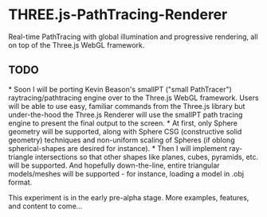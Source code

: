 # THREE.js-PathTracing-Renderer
Real-time PathTracing with global illumination and progressive rendering, all on top of the Three.js WebGL framework.

<h2>TODO</h2>
* Soon I will be porting Kevin Beason's smallPT ("small PathTracer") raytracing/pathtracing engine over to the Three.js WebGL framework. Users will be able to use easy, familiar commands from the Three.js library but under-the-hood the Three.js Renderer will use the smallPT path tracing engine to present the final output to the screen.
* At first, only Sphere geometry will be supported, along with Sphere CSG (constructive solid geometry) techniques and non-uniform scaling of Spheres (if oblong spherical-shapes are desired for instance).
* Then I will implement ray-triangle intersections so that other shapes like planes, cubes, pyramids, etc. will be supported.  And hopefully down-the-line, entire triangular models/meshes will be supported - for instance, loading a model in .obj format.

This experiment is in the early pre-alpha stage.  More examples, features, and content to come...
